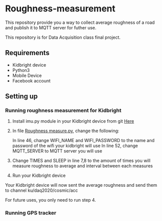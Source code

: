 # Roughness-measurement

This repository provide you a way to collect average roughness of a road and publish it to MQTT server for futher use.

This repository is for Data Acquisition class final project.

## Requirements

- Kidbright device
- Python3
- Mobile Device
- Facebook account

## Setting up

### Running roughness measurement for Kidbright

1. Install imu.py module in your Kidbright device from git <a href=https://github.com/microBlock-IDE/micropython/tree/master/ports/esp32/boards/KidBright32/modules/imu.py>Here</a>
2. In file <a href=https://github.com/326th/Roughness-measurement-respository/blob/master/Roughness%20measure.py>Roughness measure.py</a>, change the following:

   In line 46, change WIFI_NAME and WIFI_PASSWORD to the name and password of the wifi your kidbright will use
   In line 52, change MQTT_SERVER to MQTT server you will use
   
3. Change TIMES and SLEEP in line 7,8 to the amount of times you will measure roughness to average and interval between each measures
4. Run your Kidbright device

Your Kidbright device will now sent the average roughness and send them to channel ku/daq2020/cosmic/acc

For future uses, you only need to run step 4.
### Running GPS tracker
